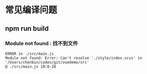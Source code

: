 # 常见编译问题
## npm run build
### Module not found : 找不到文件
	ERROR in ./src/main.js
	Module not found: Error: Can't resolve './style/index.scss' in '/Users/chenbin/codes/git/vuedemo/src'
 	@ ./src/main.js 10:0-28
### 